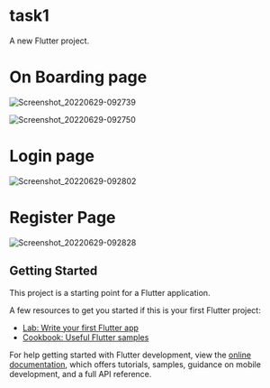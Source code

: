 # task1
A new Flutter project.

# On Boarding page
![Screenshot_20220629-092739](https://user-images.githubusercontent.com/89175507/176379305-f63480af-df4c-4560-b3cb-7d733451a359.jpg)

![Screenshot_20220629-092750](https://user-images.githubusercontent.com/89175507/176379794-9c1303dc-39a0-4197-a9b6-f572f9b45095.jpg)

# Login page
![Screenshot_20220629-092802](https://user-images.githubusercontent.com/89175507/176380174-65cdcdf6-f442-4922-845d-1cd1fbe0166d.jpg)

# Register Page
![Screenshot_20220629-092828](https://user-images.githubusercontent.com/89175507/176380253-a6cd0315-bc94-46ed-9d8a-782807a65cee.jpg)


## Getting Started

This project is a starting point for a Flutter application.

A few resources to get you started if this is your first Flutter project:

- [Lab: Write your first Flutter app](https://docs.flutter.dev/get-started/codelab)
- [Cookbook: Useful Flutter samples](https://docs.flutter.dev/cookbook)

For help getting started with Flutter development, view the
[online documentation](https://docs.flutter.dev/), which offers tutorials,
samples, guidance on mobile development, and a full API reference.

